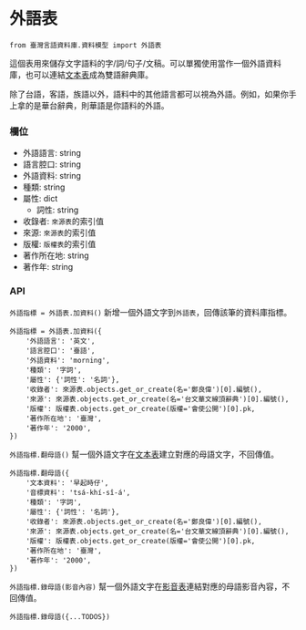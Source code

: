 # 外語表

```python3
from 臺灣言語資料庫.資料模型 import 外語表
```

這個表用來儲存文字語料的字/詞/句子/文稿。可以單獨使用當作一個外語資料庫，也可以連結[文本表](/文本表.md)成為雙語辭典庫。

除了台語，客語，族語以外，語料中的其他語言都可以視為外語。例如，如果你手上拿的是華台辭典，則華語是你語料的外語。

### 欄位

* 外語語言: string
* 語言腔口: string
* 外語資料: string
* 種類: string
* 屬性: dict
  - 詞性: string
* 收錄者: `來源表`的索引值
* 來源: `來源表`的索引值
* 版權: `版權表`的索引值
* 著作所在地: string
* 著作年: string


### API

`外語指標 = 外語表.加資料()`
新增一個外語文字到`外語表`，回傳該筆的資料庫指標。
```python3
外語指標 = 外語表.加資料({
    '外語語言': '英文',
    '語言腔口': '臺語',
    '外語資料': 'morning',
    '種類': '字詞',
    '屬性': {'詞性': '名詞'},
    '收錄者': 來源表.objects.get_or_create(名='鄭良偉')[0].編號(),
    '來源': 來源表.objects.get_or_create(名='台文華文線頂辭典')[0].編號(),
    '版權': 版權表.objects.get_or_create(版權='會使公開')[0].pk,
    '著作所在地': '臺灣',
    '著作年': '2000',
})
```

`外語指標.翻母語()`
幫一個外語文字在[文本表](/文本表.md)建立對應的母語文字，不回傳值。
```python3
外語指標.翻母語({
    '文本資料': '早起時仔',
    '音標資料': 'tsá-khí-sî-á',
    '種類': '字詞',
    '屬性': {'詞性': '名詞'},
    '收錄者': 來源表.objects.get_or_create(名='鄭良偉')[0].編號(),
    '來源': 來源表.objects.get_or_create(名='台文華文線頂辭典')[0].編號(),
    '版權': 版權表.objects.get_or_create(版權='會使公開')[0].pk,
    '著作所在地': '臺灣',
    '著作年': '2000',
})
```

`外語指標.錄母語(影音內容)`
幫一個外語文字在[影音表](/影音表.md)連結對應的母語影音內容，不回傳值。
```python3
外語指標.錄母語({...TODOS})
```
